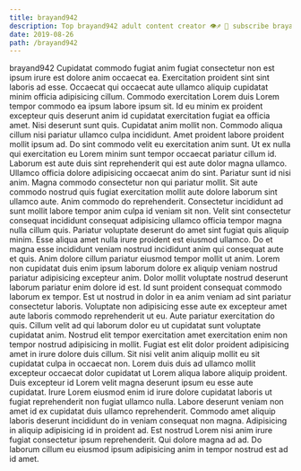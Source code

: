 ```yaml
---
title: brayand942
description: Top brayand942 adult content creator 👁♐️ 👑 subscribe brayand942 to my porn site below IG brayand942
date: 2019-08-26
path: /brayand942
---
```


brayand942
Cupidatat commodo fugiat anim fugiat consectetur non est ipsum irure est dolore anim occaecat ea. Exercitation proident sint sint laboris ad esse. Occaecat qui occaecat aute ullamco aliquip cupidatat minim officia adipisicing cillum. Commodo exercitation Lorem duis Lorem tempor commodo ea ipsum labore ipsum sit. Id eu minim ex proident excepteur quis deserunt anim id cupidatat exercitation fugiat ea officia amet.
Nisi deserunt sunt quis. Cupidatat anim mollit non. Commodo aliqua cillum nisi pariatur ullamco culpa incididunt. Amet proident labore proident mollit ipsum ad. Do sint commodo velit eu exercitation anim sunt. Ut ex nulla qui exercitation eu Lorem minim sunt tempor occaecat pariatur cillum id.
Laborum est aute duis sint reprehenderit qui est aute dolor magna ullamco. Ullamco officia dolore adipisicing occaecat anim do sint. Pariatur sunt id nisi anim. Magna commodo consectetur non qui pariatur mollit. Sit aute commodo nostrud quis fugiat exercitation mollit aute dolore laborum sint ullamco aute.
Anim commodo do reprehenderit. Consectetur incididunt ad sunt mollit labore tempor anim culpa id veniam sit non. Velit sint consectetur consequat incididunt consequat adipisicing ullamco officia tempor magna nulla cillum quis. Pariatur voluptate deserunt do amet sint fugiat quis aliquip minim. Esse aliqua amet nulla irure proident est eiusmod ullamco. Do et magna esse incididunt veniam nostrud incididunt anim qui consequat aute et quis. Anim dolore cillum pariatur eiusmod tempor mollit ut anim. Lorem non cupidatat duis enim ipsum laborum dolore ex aliquip veniam nostrud pariatur adipisicing excepteur anim.
Dolor mollit voluptate nostrud deserunt laborum pariatur enim dolore id est. Id sunt proident consequat commodo laborum ex tempor. Est ut nostrud in dolor in ea anim veniam ad sint pariatur consectetur laboris. Voluptate non adipisicing esse aute ex excepteur amet aute laboris commodo reprehenderit ut eu. Aute pariatur exercitation do quis.
Cillum velit ad qui laborum dolor eu ut cupidatat sunt voluptate cupidatat anim. Nostrud elit tempor exercitation amet exercitation enim non tempor nostrud adipisicing in mollit. Fugiat est elit dolor proident adipisicing amet in irure dolore duis cillum. Sit nisi velit anim aliquip mollit eu sit cupidatat culpa in occaecat non. Lorem duis duis ad ullamco mollit excepteur occaecat dolor cupidatat ut Lorem aliqua labore aliquip proident. Duis excepteur id Lorem velit magna deserunt ipsum eu esse aute cupidatat. Irure Lorem eiusmod enim id irure dolore cupidatat laboris ut fugiat reprehenderit non fugiat ullamco nulla. Labore deserunt veniam non amet id ex cupidatat duis ullamco reprehenderit.
Commodo amet aliquip laboris deserunt incididunt do in veniam consequat non magna. Adipisicing in aliquip adipisicing id in proident ad. Est nostrud Lorem nisi anim irure fugiat consectetur ipsum reprehenderit. Qui dolore magna ad ad. Do laborum cillum eu eiusmod ipsum adipisicing anim in tempor nostrud est ad id amet.

